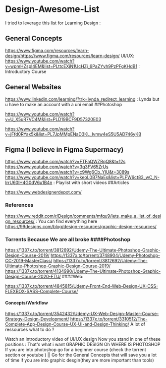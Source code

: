 # Design-Awesome-List
I tried to leverage this list for Learning Design :

## General Concepts

https://www.figma.com/resources/learn-design/https://www.figma.com/resources/learn-design/
UI/UX:
https://www.youtube.com/watch?v=wpmHZspl4EM&list=PLttcEXjN1UcHZj_6PaZYyh9PzPFgKHdB1 : Introductory Course

## General Websites

https://www.linkedin.com/learning/?trk=lynda_redirect_learning : Lynda but u have to make an account with a uni email
##Photoshop

https://www.youtube.com/watch?v=U_X5uR7VC4M&list=PLD19BCF9D57320E03

https://www.youtube.com/watch?v=jFfd0RYax5k&list=PL7JpMMpENaD3KL_lvmw4eS5U5AD746yKB

## Figma (I believe in Figma Supermacy)

https://www.youtube.com/watch?v=FTFaQWZBqQ8&t=12s
https://www.youtube.com/watch?v=3q3FV65ZrUs
https://www.youtube.com/watch?v=c9Wg6Cb_YlU&t=3089s
https://www.youtube.com/watch?v=keoL0B7NaEs&list=PLFW6ct83_wC_N-IrrU60lH4G0dV6u1B4n : Playlist with short videos
##Articles

https://www.webdesignerdepot.com/
### References

https://www.reddit.com/r/Design/comments/mfqu9/lets_make_a_list_of_design_resources/ : You can find everything here
https://99designs.com/blog/design-resources/graphic-design-resources/
### Torrents Because We are all broke ####Photoshop

https://1337x.to/torrent/3812692/Udemy-The-Ultimate-Photoshop-Graphic-Design-Course-2019/
https://1337x.to/torrent/3748904/Udemy-Photoshop-CC-2019-MasterClass/
https://1337x.to/torrent/3812692/Udemy-The-Ultimate-Photoshop-Graphic-Design-Course-2019/
https://1337x.to/torrent/4134990/Udemy-The-Ultimate-Photoshop-Graphic-Design-Course-2020-FTU/
####Web:

https://1337x.to/torrent/4845815/Udemy-Front-End-Web-Design-UX-CSS-FLEXBOX-SASS-Complete-Course/
#### Concepts/Workflow

https://1337x.to/torrent/3542432/Udemy-UX-Web-Design-Master-Course-Strategy-Design-Development/
https://1337x.to/torrent/3310512/The-Complete-App-Design-Course-UX-UI-and-Design-Thinking/
A lot of ressources what to do ?

Watch an Introductory video of UI/UX design
Now you stand in one of these positions :
That's what i want GRAPHIC DESIGN
Oh WHERE IS PHOTOSHOP
If you are into photoshop go for a beginner course (check the torrent section or youtube ) || Go for the General Concepts that will save you a lot of time if you are into graphic desgin(they are more important than tools)
